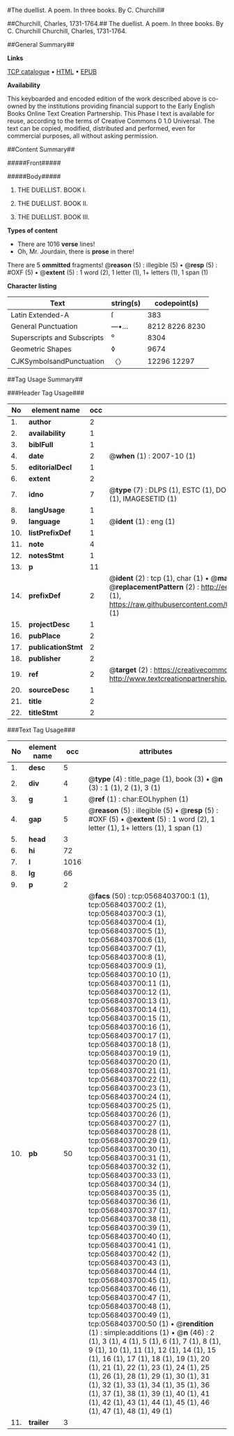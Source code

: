 #The duellist. A poem. In three books. By C. Churchill#

##Churchill, Charles, 1731-1764.##
The duellist. A poem. In three books. By C. Churchill
Churchill, Charles, 1731-1764.

##General Summary##

**Links**

[TCP catalogue](http://www.ota.ox.ac.uk/tcp/)  • 
[HTML](http://tei.it.ox.ac.uk/tcp/Texts-HTML/free/004/004793407.html)  • 
[EPUB](http://tei.it.ox.ac.uk/tcp/Texts-EPUB/free/004/004793407.epub)

**Availability**

This keyboarded and encoded edition of the
	       work described above is co-owned by the institutions
	       providing financial support to the Early English Books
	       Online Text Creation Partnership. This Phase I text is
	       available for reuse, according to the terms of Creative
	       Commons 0 1.0 Universal. The text can be copied,
	       modified, distributed and performed, even for
	       commercial purposes, all without asking permission.


##Content Summary##

#####Front#####

#####Body#####

1. THE DUELLIST. BOOK I.

1. THE DUELLIST. BOOK II.

1. THE DUELLIST. BOOK III.

**Types of content**

  * There are 1016 **verse** lines!
  * Oh, Mr. Jourdain, there is **prose** in there!

There are 5 **ommitted** fragments! 
 @__reason__ (5) : illegible (5)  •  @__resp__ (5) : #OXF (5)  •  @__extent__ (5) : 1 word (2), 1 letter (1), 1+ letters (1), 1 span (1)

**Character listing**


|Text|string(s)|codepoint(s)|
|---|---|---|
|Latin Extended-A|ſ|383|
|General Punctuation|—•…|8212 8226 8230|
|Superscripts             and Subscripts|⁰|8304|
|Geometric Shapes|◊|9674|
|CJKSymbolsandPunctuation|〈〉|12296 12297|

##Tag Usage Summary##

###Header Tag Usage###

|No|element name|occ|attributes|
|---|---|---|---|
|1.|__author__|2||
|2.|__availability__|1||
|3.|__biblFull__|1||
|4.|__date__|2| @__when__ (1) : 2007-10 (1)|
|5.|__editorialDecl__|1||
|6.|__extent__|2||
|7.|__idno__|7| @__type__ (7) : DLPS (1), ESTC (1), DOCNO (1), TCP (1), GALEDOCNO (1), CONTENTSET (1), IMAGESETID (1)|
|8.|__langUsage__|1||
|9.|__language__|1| @__ident__ (1) : eng (1)|
|10.|__listPrefixDef__|1||
|11.|__note__|4||
|12.|__notesStmt__|1||
|13.|__p__|11||
|14.|__prefixDef__|2| @__ident__ (2) : tcp (1), char (1)  •  @__matchPattern__ (2) : ([0-9\-]+):([0-9IVX]+) (1), (.+) (1)  •  @__replacementPattern__ (2) : http://eebo.chadwyck.com/downloadtiff?vid=$1&page=$2 (1), https://raw.githubusercontent.com/textcreationpartnership/Texts/master/tcpchars.xml#$1 (1)|
|15.|__projectDesc__|1||
|16.|__pubPlace__|2||
|17.|__publicationStmt__|2||
|18.|__publisher__|2||
|19.|__ref__|2| @__target__ (2) : https://creativecommons.org/publicdomain/zero/1.0/ (1), http://www.textcreationpartnership.org/docs/. (1)|
|20.|__sourceDesc__|1||
|21.|__title__|2||
|22.|__titleStmt__|2||


###Text Tag Usage###

|No|element name|occ|attributes|
|---|---|---|---|
|1.|__desc__|5||
|2.|__div__|4| @__type__ (4) : title_page (1), book (3)  •  @__n__ (3) : 1 (1), 2 (1), 3 (1)|
|3.|__g__|1| @__ref__ (1) : char:EOLhyphen (1)|
|4.|__gap__|5| @__reason__ (5) : illegible (5)  •  @__resp__ (5) : #OXF (5)  •  @__extent__ (5) : 1 word (2), 1 letter (1), 1+ letters (1), 1 span (1)|
|5.|__head__|3||
|6.|__hi__|72||
|7.|__l__|1016||
|8.|__lg__|66||
|9.|__p__|2||
|10.|__pb__|50| @__facs__ (50) : tcp:0568403700:1 (1), tcp:0568403700:2 (1), tcp:0568403700:3 (1), tcp:0568403700:4 (1), tcp:0568403700:5 (1), tcp:0568403700:6 (1), tcp:0568403700:7 (1), tcp:0568403700:8 (1), tcp:0568403700:9 (1), tcp:0568403700:10 (1), tcp:0568403700:11 (1), tcp:0568403700:12 (1), tcp:0568403700:13 (1), tcp:0568403700:14 (1), tcp:0568403700:15 (1), tcp:0568403700:16 (1), tcp:0568403700:17 (1), tcp:0568403700:18 (1), tcp:0568403700:19 (1), tcp:0568403700:20 (1), tcp:0568403700:21 (1), tcp:0568403700:22 (1), tcp:0568403700:23 (1), tcp:0568403700:24 (1), tcp:0568403700:25 (1), tcp:0568403700:26 (1), tcp:0568403700:27 (1), tcp:0568403700:28 (1), tcp:0568403700:29 (1), tcp:0568403700:30 (1), tcp:0568403700:31 (1), tcp:0568403700:32 (1), tcp:0568403700:33 (1), tcp:0568403700:34 (1), tcp:0568403700:35 (1), tcp:0568403700:36 (1), tcp:0568403700:37 (1), tcp:0568403700:38 (1), tcp:0568403700:39 (1), tcp:0568403700:40 (1), tcp:0568403700:41 (1), tcp:0568403700:42 (1), tcp:0568403700:43 (1), tcp:0568403700:44 (1), tcp:0568403700:45 (1), tcp:0568403700:46 (1), tcp:0568403700:47 (1), tcp:0568403700:48 (1), tcp:0568403700:49 (1), tcp:0568403700:50 (1)  •  @__rendition__ (1) : simple:additions (1)  •  @__n__ (46) : 2 (1), 3 (1), 4 (1), 5 (1), 6 (1), 7 (1), 8 (1), 9 (1), 10 (1), 11 (1), 12 (1), 14 (1), 15 (1), 16 (1), 17 (1), 18 (1), 19 (1), 20 (1), 21 (1), 22 (1), 23 (1), 24 (1), 25 (1), 26 (1), 28 (1), 29 (1), 30 (1), 31 (1), 32 (1), 33 (1), 34 (1), 35 (1), 36 (1), 37 (1), 38 (1), 39 (1), 40 (1), 41 (1), 42 (1), 43 (1), 44 (1), 45 (1), 46 (1), 47 (1), 48 (1), 49 (1)|
|11.|__trailer__|3||
